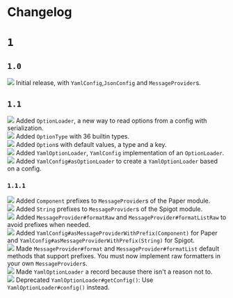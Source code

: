 # Changelog

# `1`

## `1.0`

![](https://raw.githubusercontent.com/efekos/efekos/refs/heads/main/icons/symbol-dot.svg) Initial release, with `YamlConfig`,`JsonConfig` and `MessageProvider`s.

## `1.1`

![](https://raw.githubusercontent.com/efekos/efekos/refs/heads/main/icons/symbol-plus.svg) Added `OptionLoader`, a new way to read options from a config with serialization.\
![](https://raw.githubusercontent.com/efekos/efekos/refs/heads/main/icons/symbol-plus.svg) Added `OptionType` with 36 builtin types.\
![](https://raw.githubusercontent.com/efekos/efekos/refs/heads/main/icons/symbol-plus.svg) Added `Option`s with default values, a type and a key.\
![](https://raw.githubusercontent.com/efekos/efekos/refs/heads/main/icons/symbol-plus.svg) Added `YamlOptionLoader`, `YamlConfig` implementation of an `OptionLoader`.\
![](https://raw.githubusercontent.com/efekos/efekos/refs/heads/main/icons/symbol-plus.svg) Added `YamlConfig#asOptionLoader` to create a `YamlOptionLoader` based on a config.

### `1.1.1`

![](https://raw.githubusercontent.com/efekos/efekos/refs/heads/main/icons/symbol-plus.svg) Added `Component` prefixes to `MessageProvider`s of the Paper module.\
![](https://raw.githubusercontent.com/efekos/efekos/refs/heads/main/icons/symbol-plus.svg) Added `String` prefixes to `MessageProvider`s of the Spigot module.\
![](https://raw.githubusercontent.com/efekos/efekos/refs/heads/main/icons/symbol-plus.svg) Added `MessageProvider#formatRaw` and `MessageProvider#formatListRaw` to avoid prefixes when needed.\
![](https://raw.githubusercontent.com/efekos/efekos/refs/heads/main/icons/symbol-plus.svg) Added `YamlConfig#asMessageProviderWithPrefix(Component)` for Paper and `YamlConfig#asMessageProviderWithPrefix(String)` for Spigot.\
![](https://raw.githubusercontent.com/efekos/efekos/refs/heads/main/icons/symbol-change.svg) Made `MessageProvider#format` and `MessageProvider#formatList` default methods that support prefixes. You must now implement raw formatters in your own `MessageProvider`s.\
![](https://raw.githubusercontent.com/efekos/efekos/refs/heads/main/icons/symbol-change.svg) Made `YamlOptionLoader` a record because there isn't a reason not to.\
![](https://raw.githubusercontent.com/efekos/efekos/refs/heads/main/icons/symbol-deprecated.svg) Deprecated `YamlOptionLoader#getConfig()`: Use `YamlOptionLoader#config()` instead.